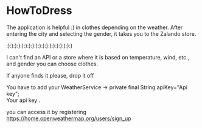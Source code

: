# HowToDress


The application is helpful :) in clothes depending on the weather.
After entering the city and selecting the gender, it takes you to the Zalando store.

:):):):):):):):):):):):):):):):):):):)


I can't find an API or a store where it is based on temperature, wind, etc., and gender you can choose clothes.

If anyone finds it please,  drop it off



You have to add your    WeatherService ->   private final String apiKey="Api key";  
Your api key .

you can access it by registering https://home.openweathermap.org/users/sign_up

